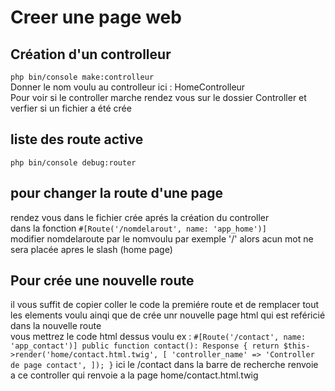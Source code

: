 # Creer une page web 
## Création d'un controlleur 
`php bin/console make:controlleur`\
Donner le nom voulu au controlleur ici : HomeControlleur\
Pour voir si le controller marche rendez vous sur le dossier Controller et verfier si un fichier a été crée

## liste des route active 
`php bin/console debug:router`

## pour changer la route d'une page 
rendez vous dans le fichier crée aprés la création du controller\
dans la fonction `#[Route('/nomdelarout', name: 'app_home')]`\
modifier nomdelaroute par le nomvoulu par exemple '/' alors acun mot ne sera placée apres le slash (home page)

## Pour crée une nouvelle route 
il vous suffit de copier coller le code la premiére route et de remplacer tout les elements voulu ainqi que de crée unr nouvelle page html qui est reféricié dans la nouvelle route\
vous mettrez le code html dessus voulu 
ex : `#[Route('/contact', name: 'app_contact')]
    public function contact(): Response
    {
        return $this->render('home/contact.html.twig', [
            'controller_name' => 'Controller de page contact',
        ]);
    }`
ici le /contact dans la barre de recherche renvoie a ce controller qui renvoie a la page home/contact.html.twig




